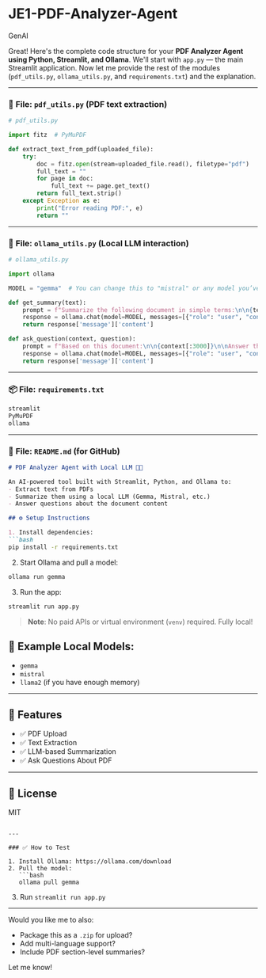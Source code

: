 # JE1-PDF-Analyzer-Agent
GenAI

Great! Here's the complete code structure for your **PDF Analyzer Agent using Python, Streamlit, and Ollama**. We'll start with `app.py` — the main Streamlit application. Now let me provide the rest of the modules (`pdf_utils.py`, `ollama_utils.py`, and `requirements.txt`) and the explanation.

---

### 📄 **File: `pdf_utils.py`** (PDF text extraction)

```python
# pdf_utils.py

import fitz  # PyMuPDF

def extract_text_from_pdf(uploaded_file):
    try:
        doc = fitz.open(stream=uploaded_file.read(), filetype="pdf")
        full_text = ""
        for page in doc:
            full_text += page.get_text()
        return full_text.strip()
    except Exception as e:
        print("Error reading PDF:", e)
        return ""
```

---

### 🧠 **File: `ollama_utils.py`** (Local LLM interaction)

```python
# ollama_utils.py

import ollama

MODEL = "gemma"  # You can change this to "mistral" or any model you’ve pulled locally

def get_summary(text):
    prompt = f"Summarize the following document in simple terms:\n\n{text[:3000]}"
    response = ollama.chat(model=MODEL, messages=[{"role": "user", "content": prompt}])
    return response['message']['content']

def ask_question(context, question):
    prompt = f"Based on this document:\n\n{context[:3000]}\n\nAnswer this question: {question}"
    response = ollama.chat(model=MODEL, messages=[{"role": "user", "content": prompt}])
    return response['message']['content']
```

---

### 📦 **File: `requirements.txt`**

```txt
streamlit
PyMuPDF
ollama
```

---

### 📘 **File: `README.md`** (for GitHub)

````markdown
# PDF Analyzer Agent with Local LLM 🧠📄

An AI-powered tool built with Streamlit, Python, and Ollama to:
- Extract text from PDFs
- Summarize them using a local LLM (Gemma, Mistral, etc.)
- Answer questions about the document content

## ⚙️ Setup Instructions

1. Install dependencies:
```bash
pip install -r requirements.txt
````

2. Start Ollama and pull a model:

```bash
ollama run gemma
```

3. Run the app:

```bash
streamlit run app.py
```

> **Note**: No paid APIs or virtual environment (`venv`) required. Fully local!

## 🧠 Example Local Models:

* `gemma`
* `mistral`
* `llama2` (if you have enough memory)

---

## 📌 Features

* ✅ PDF Upload
* ✅ Text Extraction
* ✅ LLM-based Summarization
* ✅ Ask Questions About PDF

---

## 🔐 License

MIT

````

---

### ✅ How to Test

1. Install Ollama: https://ollama.com/download
2. Pull the model:
   ```bash
   ollama pull gemma
````

3. Run `streamlit run app.py`

---

Would you like me to also:

* Package this as a `.zip` for upload?
* Add multi-language support?
* Include PDF section-level summaries?

Let me know!
